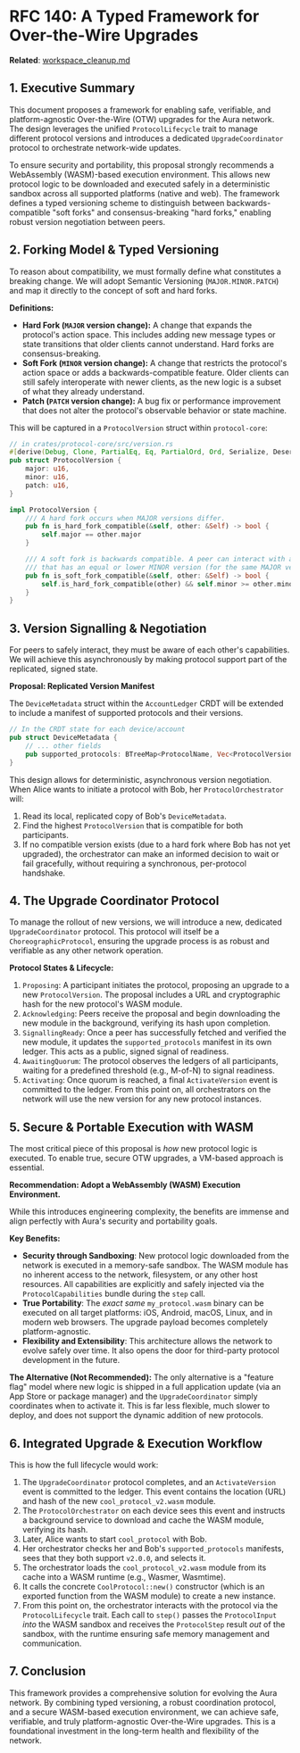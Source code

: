 # RFC 140: A Typed Framework for Over-the-Wire Upgrades

**Related**: [workspace_cleanup.md](../work/workspace_cleanup.md)

## 1. Executive Summary

This document proposes a framework for enabling safe, verifiable, and platform-agnostic Over-the-Wire (OTW) upgrades for the Aura network. The design leverages the unified `ProtocolLifecycle` trait to manage different protocol versions and introduces a dedicated `UpgradeCoordinator` protocol to orchestrate network-wide updates. 

To ensure security and portability, this proposal strongly recommends a WebAssembly (WASM)-based execution environment. This allows new protocol logic to be downloaded and executed safely in a deterministic sandbox across all supported platforms (native and web). The framework defines a typed versioning scheme to distinguish between backwards-compatible "soft forks" and consensus-breaking "hard forks," enabling robust version negotiation between peers.

## 2. Forking Model & Typed Versioning

To reason about compatibility, we must formally define what constitutes a breaking change. We will adopt Semantic Versioning (`MAJOR.MINOR.PATCH`) and map it directly to the concept of soft and hard forks.

**Definitions:**
*   **Hard Fork (`MAJOR` version change):** A change that expands the protocol's action space. This includes adding new message types or state transitions that older clients cannot understand. Hard forks are consensus-breaking.
*   **Soft Fork (`MINOR` version change):** A change that restricts the protocol's action space or adds a backwards-compatible feature. Older clients can still safely interoperate with newer clients, as the new logic is a subset of what they already understand.
*   **Patch (`PATCH` version change):** A bug fix or performance improvement that does not alter the protocol's observable behavior or state machine.

This will be captured in a `ProtocolVersion` struct within `protocol-core`:

```rust
// in crates/protocol-core/src/version.rs
#[derive(Debug, Clone, PartialEq, Eq, PartialOrd, Ord, Serialize, Deserialize)]
pub struct ProtocolVersion {
    major: u16,
    minor: u16,
    patch: u16,
}

impl ProtocolVersion {
    /// A hard fork occurs when MAJOR versions differ.
    pub fn is_hard_fork_compatible(&self, other: &Self) -> bool {
        self.major == other.major
    }

    /// A soft fork is backwards compatible. A peer can interact with any peer
    /// that has an equal or lower MINOR version (for the same MAJOR version).
    pub fn is_soft_fork_compatible(&self, other: &Self) -> bool {
        self.is_hard_fork_compatible(other) && self.minor >= other.minor
    }
}
```

## 3. Version Signalling & Negotiation

For peers to safely interact, they must be aware of each other's capabilities. We will achieve this asynchronously by making protocol support part of the replicated, signed state.

**Proposal: Replicated Version Manifest**

The `DeviceMetadata` struct within the `AccountLedger` CRDT will be extended to include a manifest of supported protocols and their versions.

```rust
// In the CRDT state for each device/account
pub struct DeviceMetadata {
    // ... other fields
    pub supported_protocols: BTreeMap<ProtocolName, Vec<ProtocolVersion>>,
}
```

This design allows for deterministic, asynchronous version negotiation. When Alice wants to initiate a protocol with Bob, her `ProtocolOrchestrator` will:
1.  Read its local, replicated copy of Bob's `DeviceMetadata`.
2.  Find the highest `ProtocolVersion` that is compatible for both participants.
3.  If no compatible version exists (due to a hard fork where Bob has not yet upgraded), the orchestrator can make an informed decision to wait or fail gracefully, without requiring a synchronous, per-protocol handshake.

## 4. The Upgrade Coordinator Protocol

To manage the rollout of new versions, we will introduce a new, dedicated `UpgradeCoordinator` protocol. This protocol will itself be a `ChoreographicProtocol`, ensuring the upgrade process is as robust and verifiable as any other network operation.

**Protocol States & Lifecycle:**

1.  `Proposing`: A participant initiates the protocol, proposing an upgrade to a new `ProtocolVersion`. The proposal includes a URL and cryptographic hash for the new protocol's WASM module.
2.  `Acknowledging`: Peers receive the proposal and begin downloading the new module in the background, verifying its hash upon completion.
3.  `SignallingReady`: Once a peer has successfully fetched and verified the new module, it updates the `supported_protocols` manifest in its own ledger. This acts as a public, signed signal of readiness.
4.  `AwaitingQuorum`: The protocol observes the ledgers of all participants, waiting for a predefined threshold (e.g., M-of-N) to signal readiness.
5.  `Activating`: Once quorum is reached, a final `ActivateVersion` event is committed to the ledger. From this point on, all orchestrators on the network will use the new version for any new protocol instances.

## 5. Secure & Portable Execution with WASM

The most critical piece of this proposal is *how* new protocol logic is executed. To enable true, secure OTW upgrades, a VM-based approach is essential.

**Recommendation: Adopt a WebAssembly (WASM) Execution Environment.**

While this introduces engineering complexity, the benefits are immense and align perfectly with Aura's security and portability goals.

**Key Benefits:**
*   **Security through Sandboxing**: New protocol logic downloaded from the network is executed in a memory-safe sandbox. The WASM module has no inherent access to the network, filesystem, or any other host resources. All capabilities are explicitly and safely injected via the `ProtocolCapabilities` bundle during the `step` call.
*   **True Portability**: The *exact same* `my_protocol.wasm` binary can be executed on all target platforms: iOS, Android, macOS, Linux, and in modern web browsers. The upgrade payload becomes completely platform-agnostic.
*   **Flexibility and Extensibility**: This architecture allows the network to evolve safely over time. It also opens the door for third-party protocol development in the future.

**The Alternative (Not Recommended):**
The only alternative is a "feature flag" model where new logic is shipped in a full application update (via an App Store or package manager) and the `UpgradeCoordinator` simply coordinates when to activate it. This is far less flexible, much slower to deploy, and does not support the dynamic addition of new protocols.

## 6. Integrated Upgrade & Execution Workflow

This is how the full lifecycle would work:

1.  The `UpgradeCoordinator` protocol completes, and an `ActivateVersion` event is committed to the ledger. This event contains the location (URL) and hash of the new `cool_protocol_v2.wasm` module.
2.  The `ProtocolOrchestrator` on each device sees this event and instructs a background service to download and cache the WASM module, verifying its hash.
3.  Later, Alice wants to start `cool_protocol` with Bob.
4.  Her orchestrator checks her and Bob's `supported_protocols` manifests, sees that they both support `v2.0.0`, and selects it.
5.  The orchestrator loads the `cool_protocol_v2.wasm` module from its cache into a WASM runtime (e.g., Wasmer, Wasmtime).
6.  It calls the concrete `CoolProtocol::new()` constructor (which is an exported function from the WASM module) to create a new instance.
7.  From this point on, the orchestrator interacts with the protocol via the `ProtocolLifecycle` trait. Each call to `step()` passes the `ProtocolInput` *into* the WASM sandbox and receives the `ProtocolStep` result *out* of the sandbox, with the runtime ensuring safe memory management and communication.

## 7. Conclusion

This framework provides a comprehensive solution for evolving the Aura network. By combining typed versioning, a robust coordination protocol, and a secure WASM-based execution environment, we can achieve safe, verifiable, and truly platform-agnostic Over-the-Wire upgrades. This is a foundational investment in the long-term health and flexibility of the network.
